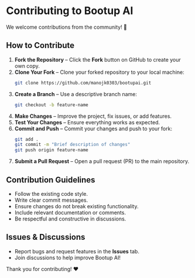 # Contributing to Bootup AI  

We welcome contributions from the community! 🚀  

## How to Contribute  

1. **Fork the Repository** – Click the **Fork** button on GitHub to create your own copy.  
2. **Clone Your Fork** – Clone your forked repository to your local machine:  
   ```sh
   git clone https://github.com/manojk0303/bootupai.git
   ```
3. **Create a Branch** – Use a descriptive branch name:  
   ```sh
   git checkout -b feature-name
   ```
4. **Make Changes** – Improve the project, fix issues, or add features.  
5. **Test Your Changes** – Ensure everything works as expected.  
6. **Commit and Push** – Commit your changes and push to your fork:  
   ```sh
   git add .
   git commit -m "Brief description of changes"
   git push origin feature-name
   ```
7. **Submit a Pull Request** – Open a pull request (PR) to the main repository.  

## Contribution Guidelines  

- Follow the existing code style.  
- Write clear commit messages.  
- Ensure changes do not break existing functionality.  
- Include relevant documentation or comments.  
- Be respectful and constructive in discussions.  

## Issues & Discussions  

- Report bugs and request features in the **Issues** tab.  
- Join discussions to help improve Bootup AI!  

Thank you for contributing! ❤️